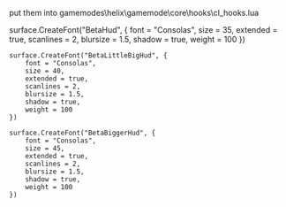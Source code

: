 put them into gamemodes\helix\gamemode\core\hooks\cl_hooks.lua	

surface.CreateFont("BetaHud", {
        font = "Consolas",
        size = 35,
        extended = true,
        scanlines = 2,
        blursize = 1.5,
        shadow = true,
        weight = 100
    })
	
	surface.CreateFont("BetaLittleBigHud", {
        font = "Consolas",
        size = 40,
        extended = true,
        scanlines = 2,
        blursize = 1.5,
        shadow = true,
        weight = 100
    })
	
	surface.CreateFont("BetaBiggerHud", {
        font = "Consolas",
        size = 45,
        extended = true,
        scanlines = 2,
        blursize = 1.5,
        shadow = true,
        weight = 100
    })

